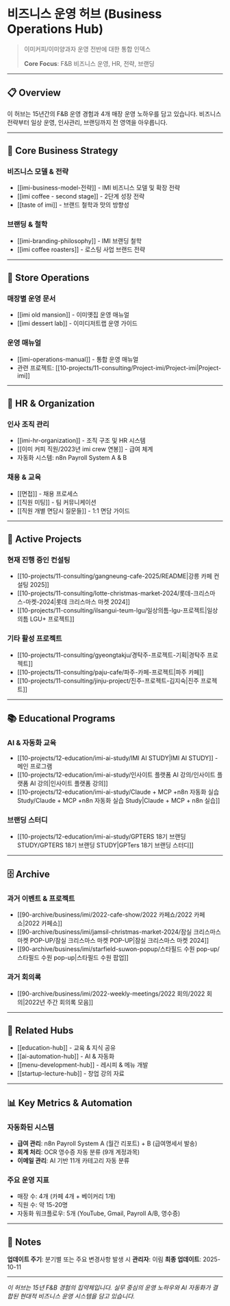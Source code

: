 # 비즈니스 운영 허브 (Business Operations Hub)

> 이미커피/이미양과자 운영 전반에 대한 통합 인덱스
>
> **Core Focus**: F&B 비즈니스 운영, HR, 전략, 브랜딩

---

## 📋 Overview

이 허브는 15년간의 F&B 운영 경험과 4개 매장 운영 노하우를 담고 있습니다. 비즈니스 전략부터 일상 운영, 인사관리, 브랜딩까지 전 영역을 아우릅니다.

---

## 🏢 Core Business Strategy

### 비즈니스 모델 & 전략
- [[imi-business-model-전략]] - IMI 비즈니스 모델 및 확장 전략
- [[imi coffee - second stage]] - 2단계 성장 전략
- [[taste of imi]] - 브랜드 철학과 맛의 방향성

### 브랜딩 & 철학
- [[imi-branding-philosophy]] - IMI 브랜딩 철학
- [[imi coffee roasters]] - 로스팅 사업 브랜드 전략

---

## 🏪 Store Operations

### 매장별 운영 문서
- [[imi old mansion]] - 이미옛집 운영 매뉴얼
- [[imi dessert lab]] - 이미디저트랩 운영 가이드

### 운영 매뉴얼
- [[imi-operations-manual]] - 통합 운영 매뉴얼
- 관련 프로젝트: [[10-projects/11-consulting/Project-imi/Project-imi|Project-imi]]

---

## 👥 HR & Organization

### 인사 조직 관리
- [[imi-hr-organization]] - 조직 구조 및 HR 시스템
- [[이미 커피 직원/2023년 imi crew 연봉]] - 급여 체계
- 자동화 시스템: n8n Payroll System A & B

### 채용 & 교육
- [[면접]] - 채용 프로세스
- [[직원 미팅]] - 팀 커뮤니케이션
- [[직원 개별 면담시 질문들]] - 1:1 면담 가이드

---

## 🎯 Active Projects

### 현재 진행 중인 컨설팅
- [[10-projects/11-consulting/gangneung-cafe-2025/README|강릉 카페 컨설팅 2025]]
- [[10-projects/11-consulting/lotte-christmas-market-2024/롯데-크리스마스-마켓-2024|롯데 크리스마스 마켓 2024]]
- [[10-projects/11-consulting/ilsangui-teum-lgu/일상의틈-lgu-프로젝트|일상의틈 LGU+ 프로젝트]]

### 기타 활성 프로젝트
- [[10-projects/11-consulting/gyeongtakju/경탁주-프로젝트-기획|경탁주 프로젝트]]
- [[10-projects/11-consulting/paju-cafe/파주-카페-프로젝트|파주 카페]]
- [[10-projects/11-consulting/jinju-project/진주-프로젝트-김지숙|진주 프로젝트]]

---

## 📚 Educational Programs

### AI & 자동화 교육
- [[10-projects/12-education/imi-ai-study/IMI AI STUDY|IMI AI STUDY]] - 메인 프로그램
- [[10-projects/12-education/imi-ai-study/인사이트 플랫폼 AI 강의/인사이트 플랫폼 AI 강의|인사이트 플랫폼 강의]]
- [[10-projects/12-education/imi-ai-study/Claude + MCP +n8n 자동화 실습 Study/Claude + MCP +n8n 자동화 실습 Study|Claude + MCP + n8n 실습]]

### 브랜딩 스터디
- [[10-projects/12-education/imi-ai-study/GPTERS 18기 브랜딩 STUDY/GPTERS 18기 브랜딩 STUDY|GPTers 18기 브랜딩 스터디]]

---

## 🗄️ Archive

### 과거 이벤트 & 프로젝트
- [[90-archive/business/imi/2022-cafe-show/2022 카페쇼/2022 카페쇼|2022 카페쇼]]
- [[90-archive/business/imi/jamsil-christmas-market-2024/잠실 크리스마스 마켓 POP-UP/잠실 크리스마스 마켓 POP-UP|잠실 크리스마스 마켓 2024]]
- [[90-archive/business/imi/starfield-suwon-popup/스타필드 수원 pop-up/스타필드 수원 pop-up|스타필드 수원 팝업]]

### 과거 회의록
- [[90-archive/business/imi/2022-weekly-meetings/2022 회의/2022 회의|2022년 주간 회의록 모음]]

---

## 🔗 Related Hubs

- [[education-hub]] - 교육 & 지식 공유
- [[ai-automation-hub]] - AI & 자동화
- [[menu-development-hub]] - 레시피 & 메뉴 개발
- [[startup-lecture-hub]] - 창업 강의 자료

---

## 📊 Key Metrics & Automation

### 자동화된 시스템
- **급여 관리**: n8n Payroll System A (월간 리포트) + B (급여명세서 발송)
- **회계 처리**: OCR 영수증 자동 분류 (9개 계정과목)
- **이메일 관리**: AI 기반 11개 카테고리 자동 분류

### 주요 운영 지표
- 매장 수: 4개 (카페 4개 + 베이커리 1개)
- 직원 수: 약 15-20명
- 자동화 워크플로우: 5개 (YouTube, Gmail, Payroll A/B, 영수증)

---

## 📝 Notes

**업데이트 주기**: 분기별 또는 주요 변경사항 발생 시
**관리자**: 이림
**최종 업데이트**: 2025-10-11

---

*이 허브는 15년 F&B 경험의 집약체입니다. 실무 중심의 운영 노하우와 AI 자동화가 결합된 현대적 비즈니스 운영 시스템을 담고 있습니다.*
